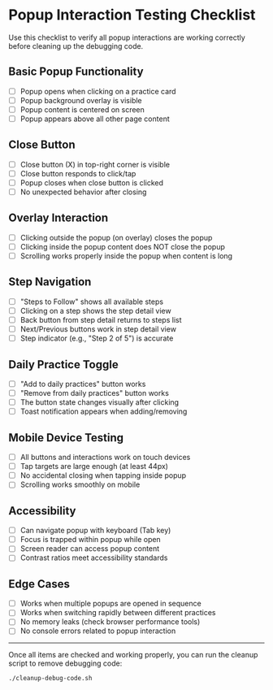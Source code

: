 # Popup Interaction Testing Checklist

Use this checklist to verify all popup interactions are working correctly before cleaning up the debugging code.

## Basic Popup Functionality
- [ ] Popup opens when clicking on a practice card
- [ ] Popup background overlay is visible
- [ ] Popup content is centered on screen
- [ ] Popup appears above all other page content

## Close Button
- [ ] Close button (X) in top-right corner is visible
- [ ] Close button responds to click/tap
- [ ] Popup closes when close button is clicked
- [ ] No unexpected behavior after closing

## Overlay Interaction
- [ ] Clicking outside the popup (on overlay) closes the popup
- [ ] Clicking inside the popup content does NOT close the popup
- [ ] Scrolling works properly inside the popup when content is long

## Step Navigation
- [ ] "Steps to Follow" shows all available steps
- [ ] Clicking on a step shows the step detail view
- [ ] Back button from step detail returns to steps list
- [ ] Next/Previous buttons work in step detail view
- [ ] Step indicator (e.g., "Step 2 of 5") is accurate

## Daily Practice Toggle
- [ ] "Add to daily practices" button works
- [ ] "Remove from daily practices" button works
- [ ] The button state changes visually after clicking
- [ ] Toast notification appears when adding/removing

## Mobile Device Testing
- [ ] All buttons and interactions work on touch devices
- [ ] Tap targets are large enough (at least 44px)
- [ ] No accidental closing when tapping inside popup
- [ ] Scrolling works smoothly on mobile

## Accessibility
- [ ] Can navigate popup with keyboard (Tab key)
- [ ] Focus is trapped within popup while open
- [ ] Screen reader can access popup content
- [ ] Contrast ratios meet accessibility standards

## Edge Cases
- [ ] Works when multiple popups are opened in sequence
- [ ] Works when switching rapidly between different practices
- [ ] No memory leaks (check browser performance tools)
- [ ] No console errors related to popup interaction

---

Once all items are checked and working properly, you can run the cleanup script to remove debugging code:

```bash
./cleanup-debug-code.sh
```
